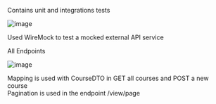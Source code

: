 Contains unit and integrations tests

![image](https://github.com/user-attachments/assets/65bf4a7f-d49b-4751-a48b-50c592d89c87)

Used WireMock to test a mocked external API service



All Endpoints

![image](https://github.com/user-attachments/assets/c7b717d7-8ea4-41a3-b63d-608c8d9d1896)


Mapping is used with CourseDTO in GET all courses and POST a new course<br>
Pagination is used in the endpoint /view/page
